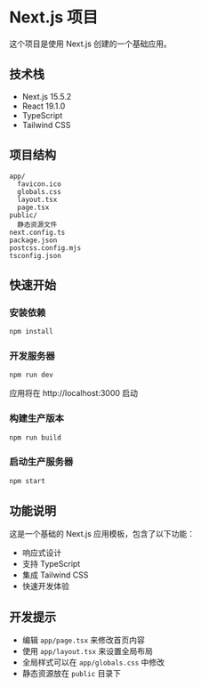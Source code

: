 # Next.js 项目

这个项目是使用 Next.js 创建的一个基础应用。

## 技术栈

- Next.js 15.5.2
- React 19.1.0
- TypeScript
- Tailwind CSS

## 项目结构

```
app/
  favicon.ico
  globals.css
  layout.tsx
  page.tsx
public/
  静态资源文件
next.config.ts
package.json
postcss.config.mjs
tsconfig.json
```

## 快速开始

### 安装依赖

```bash
npm install
```

### 开发服务器

```bash
npm run dev
```

应用将在 http://localhost:3000 启动

### 构建生产版本

```bash
npm run build
```

### 启动生产服务器

```bash
npm start
```

## 功能说明

这是一个基础的 Next.js 应用模板，包含了以下功能：

- 响应式设计
- 支持 TypeScript
- 集成 Tailwind CSS
- 快速开发体验

## 开发提示

- 编辑 `app/page.tsx` 来修改首页内容
- 使用 `app/layout.tsx` 来设置全局布局
- 全局样式可以在 `app/globals.css` 中修改
- 静态资源放在 `public` 目录下
